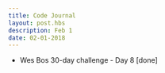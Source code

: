 ```yaml
---
title: Code Journal
layout: post.hbs
description: Feb 1
date: 02-01-2018
---
```


- Wes Bos 30-day challenge - Day 8 [done]
